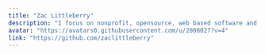 ```yaml
---
title: "Zac Littleberry"
description: "I focus on nonprofit, opensource, web based software and develop on Linux. Available for DM on twitter. No mass solicitation pls."
avatar: "https://avatars0.githubusercontent.com/u/2008027?v=4"
link: "https://github.com/zaclittleberry"
---
```

